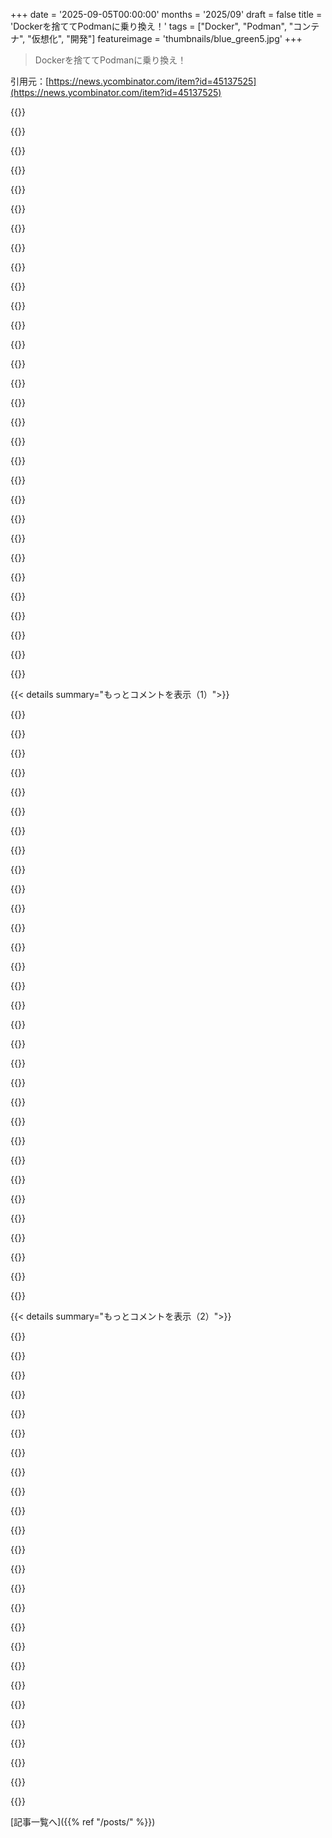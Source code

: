 +++
date = '2025-09-05T00:00:00'
months = '2025/09'
draft = false
title = 'Dockerを捨ててPodmanに乗り換え！'
tags = ["Docker", "Podman", "コンテナ", "仮想化", "開発"]
featureimage = 'thumbnails/blue_green5.jpg'
+++

> Dockerを捨ててPodmanに乗り換え！

引用元：[https://news.ycombinator.com/item?id=45137525](https://news.ycombinator.com/item?id=45137525)




{{<matomeQuote body="2001年頃、OpenBSDとPythonでWiFiホットスポットを構築してたんだ。`chroot`とJailsを使って、`ptrace`でファイル利用を監視し、依存関係を抽出してデプロイをスリム化したんだよね。Docker登場時、この経験を思い出したよ。Dockerコンテナのファイル利用を監視して、サイズを最適化するような取り組みって今もあるのかな？" userName="ttul" createdAt="2025/09/05 19:09:50" color="#ff5733">}}




{{<matomeQuote body="初めてのDjangoデプロイが最高のCI/CDだったよ。Gitの`post-receive`フックでビルド・デプロイ。「`git push live master`」で終わり。Dockerたくさん使ったけど、あれが一番簡単だったね。Dockerの価値は理解してるけど、UbuntuやOpenBSDでのHTTP設定も簡単だし、Dockerの再現性がコンテナ管理のオーバーヘッドに見合うのか疑問だな。" userName="sroerick" createdAt="2025/09/05 19:32:17" color="#785bff">}}




{{<matomeQuote body="「Dockerの価値が理解できない」？単一Webサーバならそうかもね。でもうちのチームは45サービスある複雑なシステムを構築してる。異なるチームがそれぞれ言語やライブラリを使い、コンテナ化前は依存関係の競合で悪夢だったんだ。Dockerがあれば、各チームは自分のコンテナのビルドと実行だけ責任持てばいい。CIでビルドされるし、自分のマシンで動けば本番でも動く確信が高いんだよ。" userName="rcv" createdAt="2025/09/05 21:18:05" color="#ff5c5c">}}




{{<matomeQuote body="再現性ではないよ。四半期に一度使うPythonアプリのために、開発環境を毎回再構築しなくて済むこと、それが価値なんだ。Pythonのビルドチェーンって、他のものを壊しがちだからね。それが本当に助かるんだよ。" userName="Shog9" createdAt="2025/09/05 19:42:06" color="#45d325">}}




{{<matomeQuote body="なるほど、大企業マイクロサービスアーキテクチャの高度なユースケースなら理解できるよ。K8sやAnsibleみたいなツールと同じレベルの話だね。でも、ほとんどの開発チームにはそこまで必要ないんじゃないかな。みんなDockerを「`make install`」みたいな感覚で使ってる気がするよ。" userName="sroerick" createdAt="2025/09/06 01:47:09" color="">}}




{{<matomeQuote body="この「誤った再現性」の感覚が、俺が数年前にStablebuildに資金提供した理由だよ。Stablebuildは、Dockerfile内で固定できないOSパッケージリポジトリやDocker Hubタグ、ネット上のファイルを固定できるようにするんだ。だから1年後でも、まったく同じコンテナを再現できるんだよね。<br>https://docs.stablebuild.com/" userName="janjongboom" createdAt="2025/09/05 20:17:12" color="#ff5c5c">}}




{{<matomeQuote body="この問題って、アプリケーション用のイメージをビルドして、タグ付けしてDockerリポジトリにプッシュすれば解決するんじゃないの？俺の職場ではいつもそうしてたんだけど。何か見落としてるかな？" userName="jselysianeagle" createdAt="2025/09/05 20:40:35" color="">}}




{{<matomeQuote body="じゃあ、アプリケーションに一行修正みたいな変更が必要になったらどうするの？バイナリイメージを直接編集するわけ？" userName="lmm" createdAt="2025/09/06 01:55:14" color="">}}




{{<matomeQuote body="みんなのPCがバラバラだと再現性のある開発環境は超大事だよね。Dockerにはネットワーク効果もあるし。もっといい軽量ツールがあれば使うけど、現実にはない。理想論だけど、実際はそうじゃないんだよな。" userName="AlphaSite" createdAt="2025/09/06 02:12:09" color="#45d325">}}




{{<matomeQuote body="15年前、お客さんのとこで一つのマシンにPHPとかPythonとか色んなサービスを動かしてて、アプグレがマジで悪夢だったんだよ。Dockerはなかったけど、Proxmoxを使ってた。でも原理は一緒で、これって別に大企業だけの問題じゃないんだよね。" userName="em-bee" createdAt="2025/09/06 05:07:17" color="#785bff">}}




{{<matomeQuote body="マジか！俺はArch Linuxでたくさんのサービスを動かしてたけど、アプグレで壊れたことなんて一度もないんだよね。壊れたのはUbuntuベースのやつばっか。サービス自体じゃなくて、Linuxディストリビューションのクソみたいなパッケージマネージャーの問題だったんじゃないかな？俺はArch LinuxとOpenBSDしか使わないよ。" userName="johnisgood" createdAt="2025/09/06 17:45:57" color="">}}




{{<matomeQuote body="「みんなのPCが違う時に再現性のある開発環境は最高」って話だけど、Dockerとかコンテナ技術が「俺の環境では動くんだよな〜」って問題を解決してくれたんだよね。" userName="a012" createdAt="2025/09/06 03:36:02" color="#ff5c5c">}}




{{<matomeQuote body="「壊れた」ってのは優しい言い方だね。実際は、複数のPHPサービスを一度にアプグレしなきゃいけなくて、全部動き出すまで長いダウンタイムがあったんだ。コンテナだと一つずつ処理できるから、ダウンタイムも複雑さも劇的に減らせたんだよ。" userName="em-bee" createdAt="2025/09/06 19:33:13" color="#38d3d3">}}




{{<matomeQuote body="「Dockerの価値が分からない。UbuntuとかOpenBSDでHTTP設定するのなんて楽勝じゃん」って意見もあるけどさ、元運用担当者としては、Dockerは複数のDBやサービス、ツールで構成される複雑なシステムをパッケージ化して、環境変数とかマウントポイントでインターフェースを標準化できるのが超デカいんだよ。オンボーディングが超簡単になるし、アプグレも楽。それに開発、CI、本番で全部同じバージョンのライブラリとサービスを使えるのが最高なんだ。" userName="bolobo" createdAt="2025/09/05 20:18:35" color="#ff33a1">}}




{{<matomeQuote body="彼らのアーキテクチャが環境に合ってるかどうかの状況も聞かずに、適用できるかも分からないアドバイスをいきなり言い放ったの、最高だね（って皮肉）。何も聞いてないんだから、分かるわけないんだけどさ。" userName="latentsea" createdAt="2025/09/06 01:16:42" color="">}}




{{<matomeQuote body="Dockerファイルの最後に追記するんだよ。そうすれば、前のイメージがキャッシュされたビルドステップと一緒に、まだ有効な状態を保てるからね。" userName="zmmmmm" createdAt="2025/09/06 07:29:30" color="">}}




{{<matomeQuote body="「他の人のPCと違っても、最新のdevelopが動かせないなんてことは基本的にない」って言うけどさ、タイムゾーンに依存するテストを扱ったことないんじゃない？" userName="SkiFire13" createdAt="2025/09/06 12:57:12" color="#45d325">}}




{{<matomeQuote body="SELinuxの問題まだあるよ。クライアントがSELinuxオフで開発してるから、俺のマシンだとSELinuxオンだとDockerコンテナが動かないんだよね。" userName="em-bee" createdAt="2025/09/06 05:10:35" color="#38d3d3">}}




{{<matomeQuote body="全く同感だね。Nixの専門家じゃないけど、直感的にはNixOSがこの手の使い方には勝つと思うよ。Dockerのインフラはすごいけど、コンテナがカーネル持ってたり持たなかったり、外部レジストリにプッシュしたり、よくわからんUbuntuで動かしたりするのって意味不明なんだよね。" userName="sroerick" createdAt="2025/09/06 01:33:02" color="#ff5733">}}




{{<matomeQuote body="Googleで検索したら一番上に出てきたよ。2.2万スターついてるって。→ https://github.com/slimtoolkit/slim" userName="bmgoau" createdAt="2025/09/05 19:51:22" color="#38d3d3">}}




{{<matomeQuote body="“何してるか分からず友達に電話した”とか“Dockerが何をもたらすか理解できない”って書いてるけど、それって自分で自分の意見を無効にしちゃってるんじゃない？" userName="throwmeaway222" createdAt="2025/09/05 22:26:36" color="">}}




{{<matomeQuote body="並列プログラミングと一緒で、分散システムって必要な場面はごくわずかだよ。全体の1%にも満たないくらい。Googleじゃないなら、多分いらないんじゃないかな。それ以外は単なる楽しみか、ほとんどの場合苦痛でしかないね。" userName="const_cast" createdAt="2025/09/08 19:10:31" color="">}}




{{<matomeQuote body="コンテナ内のファイルを編集して、別のタグで再アップロードすることはいつでもできるよ。ベストプラクティスじゃないけど、別に魔法でもなんでもないし。" userName="xylophile" createdAt="2025/09/06 05:27:45" color="">}}




{{<matomeQuote body="タイムゾーンに依存するテストって何？なんか嫌な感じだね。" userName="sroerick" createdAt="2025/09/06 17:30:16" color="">}}




{{<matomeQuote body="複数のPHPバージョンを並行してインストールできたら、問題は解決したのかな？HPCシステムだとツールチェーンや環境の組み合わせ管理にModules[1]を使ってるよ。→ https://hpc-wiki.info/hpc/Modules" userName="curt15" createdAt="2025/09/06 20:19:58" color="#ff5733">}}




{{<matomeQuote body="SELinuxがオンになってる中間環境（ステージングとかプリプロダクション、カナリーとかね）が抜けてるんじゃないかな。" userName="znpy" createdAt="2025/09/06 10:56:21" color="#785bff">}}




{{<matomeQuote body="誰も何も学んだり、その経験を語ったりするなとは言ってないよ。俺はウェブアプリのデプロイとDocker使用で12年の経験があるんだから、意見を言う権利はあると思うな。温かいミルクでも飲んで落ち着いたらどう？" userName="sroerick" createdAt="2025/09/06 01:38:37" color="">}}




{{<matomeQuote body="Docker自体は単体だとあんまり役に立たないけど、コンテナが標準のデプロイ単位だから、その周りに大量のツールがあるのが強みだよね。デプロイ方法を統一するならNixかコンテナしかないけど、やっぱりコンテナの方が人気でツールも豊富だわ。" userName="kqr" createdAt="2025/09/06 13:46:25" color="#38d3d3">}}




{{<matomeQuote body="このツラさはすごくよくわかるし、このケースだとDockerが役立つのは当然だよね。でも、これって結局「その場しのぎ」の解決策ってことではお互い同意すると思うんだ。まぁ、完全にアリな選択肢だけどさ。" userName="sroerick" createdAt="2025/09/06 01:26:12" color="#ff5733">}}




{{<matomeQuote body="みんな「問題ある」って言ってるけど、俺は逆の意見だよ。Podman、まじ最高！Dockerって使いにくいし、ややこしいことだらけだけど、Podmanは全然そんなことない。しかもさ、うちの会社はライセンスの心配しなくていいんだぜ。まさにWin-winだよ！" userName="t43562" createdAt="2025/09/05 12:31:18" color="#ff5c5c">}}




{{< details summary="もっとコメントを表示（1）">}}

{{<matomeQuote body="「ライセンスの心配なし」って、企業にとってそんなに重要？Docker Desktopの有料ライセンス、結構リーズナブルだと思うけど。従業員250人未満で年商1000万ドル未満ならタダだしね。仮に開発チーム10人で超儲かっててライセンス必要でも、一人年9ドル。チームで年90ドルだよ。USのデベロッパー人件費考えたら200万ドル以上かかるのに、90ドルなんて実質タダでしょ。ランチ1回分より安いって。公式サポート付きで「ただ動く」ツールがこの値段はめちゃくちゃお買い得だよ。" userName="nickjj" createdAt="2025/09/05 12:51:21" color="#785bff">}}




{{<matomeQuote body="問題はコストじゃなくて、だいたいが複雑さだよ。誰がDocker Desktopをインストールしてるか把握しなきゃいけないし。今週5人も新人入ったけど、何人がDocker Desktop使うの？あー、ライセンス使い切っちゃった？じゃあ、また購買プロセスやり直して、発注書も修正しなきゃいけないじゃん。" userName="akerl_" createdAt="2025/09/05 12:54:36" color="#ff33a1">}}




{{<matomeQuote body="どの会社もライセンスの心配はいらないんだよ。Docker ENGINEは無料のオープンソースだから。Docker DESKTOPは会社で使うとライセンスが必要なソフトウェアスイートだけどさ。でも、Linux、Mac、WindowsでWSL2経由で動くコアのDocker Engineは、マジで1000%完全に無料で使えるんだから！" userName="Izmaki" createdAt="2025/09/05 12:37:41" color="#ff33a1">}}




{{<matomeQuote body="大企業がツールのライセンス買う時って、いろいろ対応しなきゃいけないからDockerだけが特別じゃないよ。IT部門なら誰が何を使ってるか自動で把握する仕組みとか、確立されたワークフローがあるはず。コンプライアンスでライセンスの合法性をチェックするのも普通だし。新人用にIT/HRにツールのリストをメールするのもよくある話だ。他のツールの方がオンボーディングがもっと複雑な場合も多いしね。Docker Desktopは、macOSユーザーなら使ってるって見ていいだろうから。これがそんなに大きな問題点だっていうのは、俺は納得できないな。" userName="nickjj" createdAt="2025/09/05 13:04:33" color="#45d325">}}




{{<matomeQuote body="ITチームがDockerのこと何も知らないとか、新しいライセンスは全部法務部の承認が必要で、マネージャーが追加予算を頼むのをビビってる、ってなるとマジで面倒になるんだよ。あと、Dockerデーモンが動かない原因を、使うたびにいちいち調べるのも嫌だしね。" userName="dec0dedab0de" createdAt="2025/09/05 14:48:03" color="#ff5c5c">}}




{{<matomeQuote body="そういう会社はさ、開発者のPCでDocker Desktopを使ってるんだよ。" userName="t43562" createdAt="2025/09/05 12:38:14" color="">}}




{{<matomeQuote body="公式ドキュメントによると、「Docker EngineはLinuxにインストールする方法を説明するけど、Docker Desktopを使えばWindows、macOS、Linuxでも使えるよ」だって。<br>https://docs.docker.com/engine/install/<br>俺は専門家じゃないけど、ネットで見た情報だと、DockerはLinuxで動くから、Macで使うならDocker DesktopとかColima、Podmanみたいな仮想環境が要るみたいだよ。" userName="xhrpost" createdAt="2025/09/05 12:55:32" color="#ff33a1">}}




{{<matomeQuote body="俺の職場みたいに、開発者みんながデスクトップLinuxをメインで使ってるなら、Podmanに乗り換える必要なんてないと思うよ。" userName="connicpu" createdAt="2025/09/05 12:42:17" color="">}}




{{<matomeQuote body="Macだと、Podmanに乗り換えても全然問題なかったよ。心配いらなかった。" userName="t43562" createdAt="2025/09/05 12:44:15" color="">}}




{{<matomeQuote body="Docker Desktopってさ、個人的には無意味で、みんなを無知にさせてると思うんだよね。Macユーザーが使ってるのを見ると、”image”と”container”の違いも分かってない人が多いし。CLIで全部できるじゃん。" userName="k4rli" createdAt="2025/09/05 13:56:38" color="">}}




{{<matomeQuote body="Docker DesktopはVMを動かしてくれるけど、WSLやMacのVMにDocker Engineを入れれば、Linuxみたいに使えるよ。ただ、VMからホストへの自動ポートフォワーディングは諦めることになるかもね。" userName="LelouBil" createdAt="2025/09/05 12:58:58" color="">}}




{{<matomeQuote body="「誰がDocker Desktopをインストールしてるか追跡が必要で、ライセンスが足りなくなる」っていう議論、よくわかんないな。<br>エンタープライズで従業員が使うソフトウェアならどれも同じじゃない？<br>Windowsだとローカルのdockerセキュリティグループに入れる必要があって少し面倒だけど、ライセンス追跡はかなり簡単な開発者ツールだよ。<br>250人以下、売上1000万ドル以下の企業には無料だしね。" userName="devjab" createdAt="2025/09/05 13:35:47" color="#ff33a1">}}




{{<matomeQuote body="大企業はオープンソースだろうと何だろうと、使うソフトウェアには支払うべきだよ。開発はタダじゃないしね。<br>もし支払ってても、社内の調達プロセスに縛られる問題は残る。新しいシート追加が大変なら、プロセス自体見直すべきだろ。<br>オープンソースは強制力がないから、企業が貢献者をおろそかにしちゃうだけだね。" userName="weberc2" createdAt="2025/09/05 18:37:16" color="#ff5c5c">}}




{{<matomeQuote body="Mac用のOrbStackって、他の代替品と比べてどうなの？意見ある？" userName="nickthegreek" createdAt="2025/09/05 13:22:45" color="">}}




{{<matomeQuote body="Docker Composeの特定オプションがPodman Composeにないと困るまでは、うまくいくよ。Podman Composeって、なぜかPythonで書かれてるけどね…。" userName="ac130kz" createdAt="2025/09/05 18:16:53" color="#45d325">}}




{{<matomeQuote body="macOSでDocker DesktopなしにDockerを動かすのは無理だと思う（limaとか使わない限りね）。<br>俺の理解だと、Docker DesktopってGUIだけじゃなくて、ハイパーバイザーレイヤーも入ってるでしょ？<br>これ、間違ってるかな？" userName="johnmaguire" createdAt="2025/09/05 15:32:01" color="">}}




{{<matomeQuote body="そうそう、俺もWSLでDockerを動かしてるよ。仕事だと開発は100%WSLだし。WindowsはほぼWebブラウザ専用だね。" userName="linuxftw" createdAt="2025/09/05 13:14:16" color="">}}




{{<matomeQuote body="macOSでDockerを動かすのなんてColima使えば超簡単だよ。brewコマンド一発だし、QEMUでx86もいけるしね。[1]https://formulae.brew.sh/formula/colima" userName="cduzz" createdAt="2025/09/05 16:54:23" color="#785bff">}}




{{<matomeQuote body="「ITチームがDockerを知らない」なんてまだマシだよ。「セキュリティ部門がローカルコンテナを禁止したがる」のが本物の問題だ。Podmanもこれは解決しないけどね。" userName="regularfry" createdAt="2025/09/05 16:28:55" color="">}}




{{<matomeQuote body="WindowsでDockerを入れるなら、Docker Desktopを使ってるのがほとんどでしょ。" userName="matsemann" createdAt="2025/09/05 12:41:29" color="">}}




{{<matomeQuote body="大企業だと何でも大変なんだよ。調達管理の専門チームがいるんだから、これは君が考えすぎだって。" userName="almosthere" createdAt="2025/09/05 13:45:35" color="">}}




{{<matomeQuote body="今はPodmanでも本物のCompose (Go) が使えるようになったんだよ。Python版だけが選択肢じゃないからね。" userName="carwyn" createdAt="2025/09/05 18:55:21" color="#ff33a1">}}




{{<matomeQuote body="企業ってのはチームの集まりで、大企業はさらにその上のチームの集まりなんだ。小さなチームは購買の決定権なんてほとんどないから、無料の代替品があればそれを使わなきゃいけないの。経費はコストセンターが負担するから、節約が第一目的になるんだよ。製品に組み込む技術の費用とは扱いが違うんだ。" userName="csours" createdAt="2025/09/05 14:18:35" color="#785bff">}}




{{<matomeQuote body="皮肉なユーザー名だね。WSLは悪くないけど、Bittorrentクライアントを勝手に隔離したり、Windows Updateで管理者ポリシーを上書きしたり、広告通知が出るOSには耐えられないんだよ。" userName="CuriouslyC" createdAt="2025/09/05 13:34:09" color="">}}




{{<matomeQuote body="「ITチームがDockerを知らない」って、それどこで働いてるの？2025年にもなって、そんなことありえる？" userName="axlee" createdAt="2025/09/05 15:49:07" color="">}}




{{<matomeQuote body="「従業員が欲しいどんなソフトウェアとどう違う？」って、オープンソースは調達がない点が違うんだよ。財務部門が調達を面倒にするから、みんなやりたがらないんだ。" userName="maigret" createdAt="2025/09/05 13:56:41" color="">}}




{{<matomeQuote body="大企業が開発ツールにお金を払うのを嫌がるのが本当に驚きだよ。わずかな費用なのにね。それなのに、誰も気にしない利益パーティーには10万ドルも使うんだから。これはマネジメントがスタッフを使い捨てにしたいからで、専門ツールは人がユニークであることを示唆しちゃうからなんだろうね。" userName="citizenpaul" createdAt="2025/09/05 20:15:12" color="#ff5733">}}




{{<matomeQuote body="Macを使ってるなら、Docker Desktopに課金するのって大した問題じゃないでしょ？って思うんだけど、どうなの？" userName="iainmerrick" createdAt="2025/09/05 13:37:51" color="">}}




{{<matomeQuote body="Docker Desktopを使ってる人って見たことないな。みんなコマンドラインでDockerコンテナを動かしてるよね。コマンドラインツールにはライセンスは要らないはずだけど、どうなんだろう？" userName="pmontra" createdAt="2025/09/05 14:07:00" color="">}}




{{<matomeQuote body="Podmanは気に入ってるんだけど、一部のコンテナ（特にGitLabみたいな大規模なやつ）だと、Dockerの歴史的経緯に依存してるのか動かないことがあるね。結局Dockerに戻っちゃう。自作コンテナは大体Podmanで動くけど、動かないやつはIncusのVMで動かしてるよ。PodmanとDockerでのGPUアクセスの挙動が違うのも困る。それでも全体的にはPodmanの方が好きだし、Rootlessは本当に素晴らしい点だよ。" userName="xrd" createdAt="2025/09/05 12:25:37" color="#ff5733">}}

{{</details>}}




{{< details summary="もっとコメントを表示（2）">}}

{{<matomeQuote body="君の問題のほとんどは、rootでPID 1を起動するコンテナによるものだね。Podmanはデフォルトでrootlessだからそれが問題になる。もしDockerを使いたくないなら、rootfulとrootlessのPodmanマシンを2つ用意して、`--connection`フラグで使い分けるのが良いよ。Podman自身でVMを作ることもできるし（俺はLimaを使ってるけど）、安全のために`--capabilities`でコンテナの名前空間に制限をかけるのも忘れずに。Podman DesktopにはDocker互換レイヤーも入ってるよ。" userName="nunez" createdAt="2025/09/05 14:47:02" color="#ff5c5c">}}




{{<matomeQuote body="すごく良いアドバイスだね！これについてブログ記事を書いてくれたら、喜んでアップボートするよ。さっそく調べてみる！" userName="xrd" createdAt="2025/09/05 15:14:07" color="">}}




{{<matomeQuote body="昔、LimaでVMを作るブログ記事書いたよ: https://blog.carlosnunez.me/post/docker-desktop-alternative-...<br>PodmanでFedoraのrootfulなVMを作るスクリプトもあるよ: https://github.com/carlosonunez/bash-dotfiles/blob/main/lima...<br>Limaを使うなら`podman system connection add`でrootful/rootless VMを追加して、`--connection`フラグで使い分けるといい。エイリアスも便利だよ。近いうちに詳細なセットアップ方法の記事を書くね！" userName="nunez" createdAt="2025/09/08 16:18:14" color="#785bff">}}




{{<matomeQuote body="Podmanがすべてのコンテナで動くわけじゃない、っていうのは、多分この記事の執筆動機の一つだよね。Podmanの互換性は、ユーザーがもっと増えて、公開前にちゃんと動作確認されるようになれば解決するんじゃないかな。" userName="gorjusborg" createdAt="2025/09/05 12:54:33" color="">}}




{{<matomeQuote body="変だな、うちはGitLabサーバーもRunnerも全部Podmanで動かしてるよ。Runnerはk8sに移行したいけど、Podmanでも問題なく動いてるんだ。Traefikも使ってるし。" userName="firesteelrain" createdAt="2025/09/05 12:54:44" color="#ff5733">}}




{{<matomeQuote body="Podmanでコンテナの再起動問題があったからDockerに戻したよ。Dockerだと安定してるけど、本当はDocker使いたくないんだよね。Podmanの解決策は調べればわかると思うけど、時間がなかったんだ。<br>Podmanがうまく動いてるって聞いてよかった、できればDockerは使いたくないからね。" userName="xrd" createdAt="2025/09/05 15:08:31" color="#ff5733">}}




{{<matomeQuote body="俺の経験だと、Podman（特にrootless版）はDockerよりリソース制限をしっかり適用するみたい。Dockerだとリソース不足に気づかず動いてたコンテナも、Podmanだとちゃんと検出されてたよ。MacのDockerだとリソーススパイクを見逃してたってことだね。" userName="dathinab" createdAt="2025/09/05 16:19:17" color="#ff33a1">}}




{{<matomeQuote body="buildxをよく使うんだけど、Podmanでも一応動くことにはなってるけど、実際にはあまりうまくいったことがないんだよね。" userName="k_roy" createdAt="2025/09/05 14:49:52" color="">}}




{{<matomeQuote body="主な問題はUbuntuでのPodmanのサポートだよ。UbuntuはPodmanの古いバージョンを搭載してるから、そのままじゃ動かないんだ。俺はPodman v5を使ってるけど、GitHub ActionsはPodman v3だし、Ubuntuを使ってる同僚はDockerだし…。だからスクリプトが古いPodman、新しいPodman、Docker全部に対応しなきゃならないんだ。" userName="awoimbee" createdAt="2025/09/05 15:10:43" color="#38d3d3">}}




{{<matomeQuote body="それに、Podmanの.debパッケージをビルド・公開してる信頼できるリポジトリもないんだ。以前探した時は、全部古かったり、もう更新しないって書いてあったりしたよ。インストールは自分で頑張れるとしても、なぜPodmanはもっと簡単にインストールできるようにしないんだろう？って疑問に思うね。Red Hatが競合の製品をサポートしたくないって考えるのが一番納得できるかな。彼らは俺に何も借りがないけど、RHエコシステム以外のものが二級市民扱いされるのは気になるね。" userName="rsyring" createdAt="2025/09/05 15:28:45" color="#ff5c5c">}}




{{<matomeQuote body="PodmanはGitHubで静的リンクされたバイナリを公開してるよ（https://github.com/containers/podman/releases）。だから、インストールするだけならファイルをダウンロードして展開するだけでいいんだ。でも、aptリポジトリみたいに自動更新はされないんだよね。" userName="gucci-on-fleek" createdAt="2025/09/05 20:30:04" color="">}}




{{<matomeQuote body="Podmanは各ディストリビューション向けにパッケージを用意する以外に何ができるの？（https://podman.io/docs/installation#installing-on-linux）ソースからビルドする手順もあるよ（https://podman.io/docs/installation#building-from-source）。この件は知らないけど、DebianやUbuntuが古いソフトウェアを搭載してるのはよくある問題で、たいていはDebianやUbuntu自身の問題だよね。" userName="dathinab" createdAt="2025/09/05 15:42:19" color="#785bff">}}




{{<matomeQuote body="Dockerや他の多くのクロスOS機能に力を入れてるソフトウェアプロバイダーがやってるように、PodmanもUbuntuなどのOS向けにパッケージをビルドすればいいんだよ。例はここ（https://docs.docker.com/engine/install/ubuntu/#install-using...）。君がリンクしたインストール手順は、OSプロバイダーがPodmanをOSリリースの一部としてビルド・パッケージングするのに頼ってるけど、それは時代遅れになりがちなんだ。Podmanの問題じゃないって言えるかもしれないけど、やっぱり「なぜ他の人気プロジェクトみたいに、これを彼らの問題にしないんだろう？」って疑問に繋がるよね。以前にも答えたと思うけど。" userName="rsyring" createdAt="2025/09/05 15:47:44" color="#38d3d3">}}




{{<matomeQuote body="他のOS向けに重複した非公式ビルドを提供するなんて、OSのパッケージ管理を損ねるし、ユーザーを混乱させるし、開発者の追加コストもかかるんだ。お金になる理由がないなら、個人的にはすごく馬鹿げたことだと思うよ。申し訳ないけど、現代のソフトウェア開発サイクルに合うLinuxディストリビューションを使えばいいんじゃない？使ってるOSの問題を他の人のせいにするなんて、建設的じゃないと思うな。" userName="dathinab" createdAt="2025/09/05 16:47:05" color="#ff5733">}}




{{<matomeQuote body="俺がUbuntuやDebianを使わない理由の一つは、アップデートがめちゃくちゃ遅いからだよ。今でも問題だって気づいてるよ。FlatpakをUbuntuで使うこともできるけど、これはUbuntu/Debianが最初から提供すべきことだと感じるね。" userName="ramon156" createdAt="2025/09/05 15:33:44" color="">}}




{{<matomeQuote body="PodmanみたいにRedHatが支援してるプロジェクトって、他のOSSと違って開発リソースに限りがないよね。OSごとのビルドやSnap/Flatpack/AppImageみたいな選択肢があるのは、みんなにとってメリットが大きいと思うよ。ripgrepみたいなツールならOSのリポジトリのでも問題ないけど、Podmanは新しい技術だし、カーネル、OS、ユーザースペースとの連携が多いから、数年前のOS提供バージョンじゃ使い物にならないんだ。<br>「なんで最新の開発サイクルに対応したLinuxディストリビューションを使わないの？」って質問だけど、僕はOSには安定性や長期サポートを求めるし、アプリは古くならないでほしいんだ。Ubuntuはそのバランスがすごく良くて、15年以上使ってるよ。他のOSに変えるのは大変だし、今のままで満足してる。だから僕はPodmanを避けてるんだ。君の意見も尊重するけど、ちょっと自分の意見を押し付けすぎてるんじゃないかな。" userName="rsyring" createdAt="2025/09/05 18:02:20" color="#ff33a1">}}




{{<matomeQuote body="Debian TrixieにはPodman 5のパッケージが公式リポジトリにあるよ。Ubuntuでも使える可能性が高いんじゃないかな。" userName="kiney" createdAt="2025/09/05 15:39:56" color="#38d3d3">}}




{{<matomeQuote body="どうしてPodmanのLinuxインストーラーがないんだろう？" userName="Eduard" createdAt="2025/09/05 22:12:13" color="">}}




{{<matomeQuote body="えー、見落としてたよ。ありがとう。" userName="rsyring" createdAt="2025/09/05 21:00:02" color="">}}




{{<matomeQuote body="Ubuntu向けの公式で最新の.debパッケージがないのは、僕らの社内ユースケースでPodmanを使う上で本当に困るよ。Dockerの公式.debリポジトリみたいのが欲しいな。" userName="alyandon" createdAt="2025/09/05 15:20:59" color="">}}




{{<matomeQuote body="Snap/Flatpack/AppImageはripgrepみたいなツールにはいいってのは同意するけど、PodmanだとLinuxセキュリティモジュール（SELinux、AppArmorとか）との複雑な連携があるから、完全にOSに依存しないのは難しいんじゃないかな。将来的にはできるかもしれないけど、SELinux、AppArmor、どっちもなしって感じで3パターンのセットアップが必要になるかもね。そう考えると、やっぱり無理かな？" userName="dathinab" createdAt="2025/09/05 18:28:00" color="#ff33a1">}}




{{<matomeQuote body="RedHatがPodmanを支援してるってのはその通りだよ。僕はDebian向けにPodmanをビルドしたことがあるんだ。セキュリティ周りの機能が多くてちょっと大変だけど、ちゃんと動くよ。四半期に1万ドルもらえるなら、僕が代わりにやってもいいけどね。" userName="ibejoeb" createdAt="2025/09/06 00:46:44" color="#ff5c5c">}}




{{<matomeQuote body="長年「安定性と最新版」を求めてきたけど、結局Fedoraがこれだって気づいたよ。各リリースはすごく安定してるし、リリースの間隔も短すぎず長すぎずちょうどいいんだ。" userName="xylophile" createdAt="2025/09/06 05:41:14" color="#ff5c5c">}}




{{<matomeQuote body="HomebrewにあるPodmanのバージョンに何か問題でもあるの？<br>https://formulae.brew.sh/formula/podman" userName="c-hendricks" createdAt="2025/09/06 01:35:08" color="">}}

{{</details>}}



[記事一覧へ]({{% ref "/posts/" %}})
